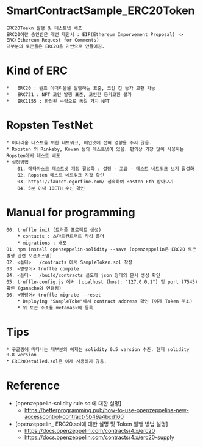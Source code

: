 # SmartContractSample_ERC20Token
```
ERC20Toekn 발행 및 테스트넷 배포
ERC20이란 승인받은 개선 제안서 : EIP(Ethereum Imporvement Proposal) -> ERC(Ethereum Request for Comments)
대부분의 토큰들은 ERC20을 기반으로 만들어짐. 
```

# Kind of ERC
    *   ERC20 : 원조 이더리움을 발행하는 표준, 코인 간 등가 교환 가능
    *   ERC721 : NFT 코인 발행 표준, 코인간 등가교환 불가 
    *   ERC1155 : 한정된 수량으로 동일 가치 NFT

# Ropsten TestNet
    * 이더리움 테스트를 위한 네트워크, 메인넷에 전혀 영향을 주지 않음. 
    * Ropsten 외 Rinkeby, Kovan 등의 테스트넷이 있음. 편의상 가장 많이 사용하는 Ropsten에서 테스트 배포
    * 설정방법
        01. 메타마스크 테스트넷 계정 활성화 : 설정 - 고급 - 테스트 네트워크 보기 활성화
        02. Ropsten 테스트 네트워크 지갑 확인 
        03. https://faucet.egorfine.com/ 접속하여 Rosten Eth 받아오기 
        04. 5분 이내 10ETH 수신 확인 

# Manual for programming
    00. truffle init (트러플 프로젝트 생성)
        * contacts : 스마트컨트랙트 작성 폴더
        * migrations : 배포 
    01. npm install openzeppelin-solidity --save (openzeppelin은 ERC20 토큰 발행 관련 오픈소스임)
    02. <폴더>   /contracts 에서 SampleToken.sol 작성 
    03. <명령어> truffle compile
    04. <폴더>   /build/contracts 폴도에 json 형태의 문서 생성 확인 
    05. truffle-config.js 에서 ㅣocalhost (host: "127.0.0.1") 및 port (7545) 확인 (ganache와 연결됨)
    06. <명령어> truffle migrate --reset
        * Deploying "SampleToke"에서 contract address 확인 (이게 Token 주소)
        * 위 토큰 주소를 metamask에 등록 
    


# Tips
    * 구글링에 떠다니는 대부분의 예제는 solidity 0.5 version 수준. 현재 solidity 0.8 version
    * ERC20Detailed.sol은 이제 사용하지 않음. 


# Reference
 * [openzeppelin-solidity rule.sol에 대한 설명] 
    * https://betterprogramming.pub/how-to-use-openzeppelins-new-accesscontrol-contract-5b49a4bcd160
 * [openzeppelin_ ERC20.sol에 대한 설명 및 Token 발행 방법 설명]
    * https://docs.openzeppelin.com/contracts/4.x/erc20
    * https://docs.openzeppelin.com/contracts/4.x/erc20-supply